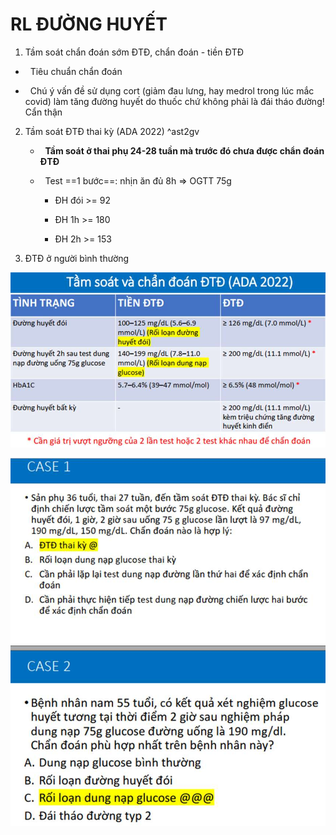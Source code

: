# RL ĐƯỜNG HUYẾT
  
1. Tầm soát chẩn đoán sớm ĐTĐ, chẩn đoán - tiền ĐTĐ
  
-   Tiêu chuẩn chẩn đoán
  
-   Chú ý vấn đề sử dụng cort (giảm đau lưng, hay medrol trong lúc mắc covid) làm tăng đường huyết do thuốc chứ không phải là đái tháo đường! Cẩn thận
  
2. Tầm soát ĐTĐ thai kỳ (ADA 2022) ^ast2gv
  
	-   **Tầm soát ở thai phụ 24-28 tuần mà trước đó chưa được chẩn đoán ĐTĐ**
  
	-   Test ==1 bước==: nhịn ăn đủ 8h => OGTT 75g
  
		- ĐH đói >= 92
  
		- ĐH 1h >= 180
  
		- ĐH 2h >= 153
  
3. ĐTĐ ở người bình thường
  
![tieu chuan DTD ADA 2022.jpeg](../../../../200%20Files/image/image/tieu%20chuan%20DTD%20ADA%202022.jpeg)
  
![Buổi 8 - Hệ Tim mạch - Hệ nội tiết-1687397548186.jpeg](../../../../200%20Files/image/image/Bu%E1%BB%95i%208%20-%20H%E1%BB%87%20Tim%20m%E1%BA%A1ch%20-%20H%E1%BB%87%20n%E1%BB%99i%20ti%E1%BA%BFt-1687397548186.jpeg)